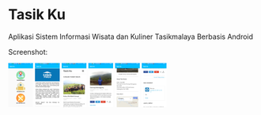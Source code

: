 # Tasik Ku 

Aplikasi Sistem Informasi Wisata dan Kuliner Tasikmalaya Berbasis Android 

Screenshot:

<img src="https://github.com/indrafreaks71/tasikku/raw/master/screenshot/scmenu.png" width="50">
<img src="https://github.com/indrafreaks71/tasikku/raw/master/screenshot/scabout.png" width="50">
<img src="https://github.com/indrafreaks71/tasikku/raw/master/screenshot/scwisata1.png" width="50">
<img src="https://github.com/indrafreaks71/tasikku/raw/master/screenshot/scwisata2.png" width="50">
<img src="https://github.com/indrafreaks71/tasikku/raw/master/screenshot/scwisata3.png" width="50">
<img src="https://github.com/indrafreaks71/tasikku/raw/master/screenshot/scwisata4.png" width="50">
